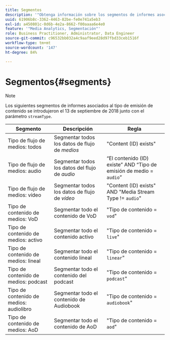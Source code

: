 ```yaml
---
title: Segmentos
description: '"Obtenga información sobre los segmentos de informes asociados con el tipo de flujo de medios, incluidos el segmento, la descripción y la regla para el tipo de flujo de medios".'
uuid: 61906b8c-3362-4463-82be-fe0e741a5eb3
exl-id: a450801c-0d6b-4e2a-8662-f00aaaa6e4e0
feature: '"Media Analytics, Segmentación"'
role: Business Practitioner, Administrator, Data Engineer
source-git-commit: c96532bb032a4c9aaf9eed28d97fbd33ceb1516f
workflow-type: tm+mt
source-wordcount: '147'
ht-degree: 84%

---
```


# Segmentos{#segments}

>[!NOTE]
>
>Los siguientes segmentos de informes asociados al tipo de emisión de contenido se introdujeron el 13 de septiembre de 2018 junto con el parámetro `streamType`.

| Segmento | Descripción | Regla |
|---|---|---|
| Tipo de flujo de medios: todos | Segmentar todos los datos de flujo de *medios* | &quot;Content (ID) exists&quot; |
| Tipo de flujo de medios: audio | Segmentar todos los datos del flujo de *audio* | “El contenido (ID) existe” AND “Tipo de emisión de medio = `audio`” |
| Tipo de flujo de medios: vídeo | Segmentar todos los datos de flujo de *vídeo* | &quot;Content (ID) exists&quot; AND &quot;Media Stream Type != `audio`&quot; |
| Tipo de contenido de medios: VoD | Segmentar todo el contenido de VoD | &quot;Tipo de contenido = `vod`&quot; |
| Tipo de contenido de medios: activo | Segmentar todo el contenido activo | &quot;Tipo de contenido = `live`&quot; |
| Tipo de contenido de medios: lineal | Segmentar todo el contenido lineal | &quot;Tipo de contenido = `linear`&quot; |
| Tipo de contenido de medios: podcast | Segmentar todo el contenido del podcast | &quot;Tipo de contenido = `podcast`&quot; |
| Tipo de contenido de medios: audiolibro | Segmentar todo el contenido de Audiobook | &quot;Tipo de contenido = `audiobook`&quot; |
| Tipo de contenido de medios: AoD | Segmentar todo el contenido de AoD | &quot;Tipo de contenido = `aod`&quot; |
